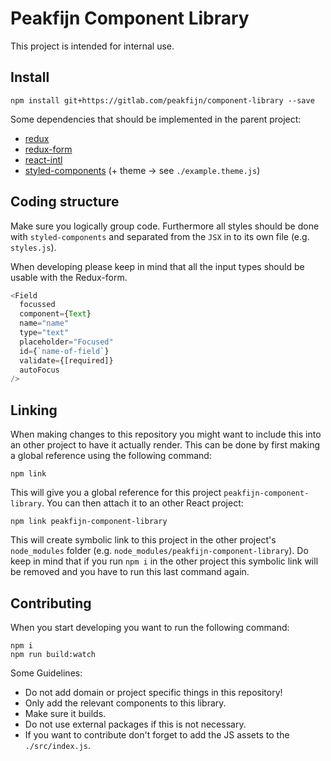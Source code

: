 # Peakfijn Component Library

This project is intended for internal use.

## Install

```terminal
npm install git+https://gitlab.com/peakfijn/component-library --save
```
Some dependencies that should be implemented in the parent project: 
* [redux](https://github.com/reduxjs/redux)
* [redux-form](https://github.com/erikras/redux-form)
* [react-intl](https://github.com/yahoo/react-intl)
* [styled-components](https://github.com/styled-components/styled-components) (+ theme -> see `./example.theme.js`)

## Coding structure
Make sure you logically group code. Furthermore all styles should be done with `styled-components` and separated from the `JSX` in to its own file (e.g. `styles.js`).

When developing please keep in mind that all the input types should be usable with the Redux-form. 

```js
<Field
  focussed
  component={Text}
  name="name"
  type="text"
  placeholder="Focused"
  id={`name-of-field`}
  validate={[required]}
  autoFocus
/>
```

## Linking 

When making changes to this repository you might want to include this into an other project to have it actually render. This can be done by first making a global reference using the following command:

```terminal
npm link
```
This will give you a global reference for this project `peakfijn-component-library`. You can then attach it to an other React project:

```terminal
npm link peakfijn-component-library
```
This will create symbolic link to this project in the other project's `node_modules` folder (e.g. `node_modules/peakfijn-component-library`). Do keep in mind that if you run `npm i` in the other project this symbolic link will be removed and you have to run this last command again.

## Contributing

When you start developing you want to run the following command:

```terminal
npm i
npm run build:watch
```

Some Guidelines: 
* Do not add domain or project specific things in this repository!
* Only add the relevant components to this library.
* Make sure it builds.
* Do not use external packages if this is not necessary.
* If you want to contribute don't forget to add the JS assets to the `./src/index.js`.
